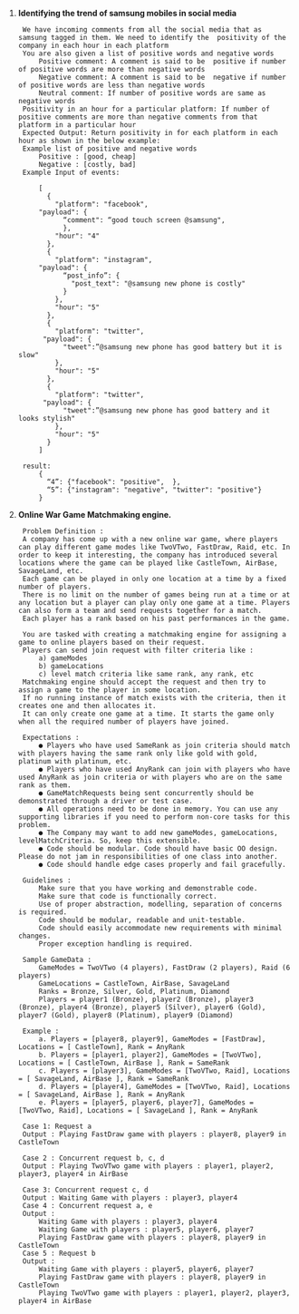 1. **Identifying the trend of samsung mobiles in social media**

        We have incoming comments from all the social media that as samsung tagged in them. We need to identify the  positivity of the company in each hour in each platform
        You are also given a list of positive words and negative words
            Positive comment: A comment is said to be  positive if number of positive words are more than negative words
            Negative comment: A comment is said to be  negative if number of positive words are less than negative words
            Neutral comment: If number of positive words are same as negative words
        Positivity in an hour for a particular platform: If number of positive comments are more than negative comments from that platform in a particular hour
        Expected Output: Return positivity in for each platform in each hour as shown in the below example:
        Example list of positive and negative words
            Positive : [good, cheap]
            Negative : [costly, bad]
        Example Input of events:

            [
              {
                "platform": "facebook",
            "payload": {
                  “comment": “good touch screen @samsung",
                  },
                "hour": "4"
              },
              {
                "platform": "instagram",
            "payload": {
                  “post_info”: {
                    "post_text": "@samsung new phone is costly"
                  }
                },
                "hour": "5"
              },
              {
                "platform": "twitter",
             "payload": {
                  "tweet":”@samsung new phone has good battery but it is slow"
                },
                "hour": "5"
              },
              {
                "platform": "twitter",
             "payload": {
                  "tweet":”@samsung new phone has good battery and it looks stylish"
                },
                "hour": "5"
              }
            ]

        result:
            {
              “4”: {"facebook": "positive",  },
              “5”: {"instagram": "negative", "twitter": "positive"}
            }

2. **Online War Game Matchmaking engine.**
   
        Problem Definition :
        A company has come up with a new online war game, where players can play different game modes like TwoVTwo, FastDraw, Raid, etc. In order to keep it interesting, the company has introduced several locations where the game can be played like CastleTown, AirBase, SavageLand, etc. 
        Each game can be played in only one location at a time by a fixed number of players. 
        There is no limit on the number of games being run at a time or at any location but a player can play only one game at a time. Players can also form a team and send requests together for a match. 
        Each player has a rank based on his past performances in the game.
   
        You are tasked with creating a matchmaking engine for assigning a game to online players based on their request. 
        Players can send join request with filter criteria like :
            a) gameModes
            b) gameLocations
            c) level match criteria like same rank, any rank, etc
        Matchmaking engine should accept the request and then try to assign a game to the player in some location. 
        If no running instance of match exists with the criteria, then it creates one and then allocates it. 
        It can only create one game at a time. It starts the game only when all the required number of players have joined.
   
        Expectations :
            ● Players who have used SameRank as join criteria should match with players having the same rank only like gold with gold, platinum with platinum, etc.
            ● Players who have used AnyRank can join with players who have used AnyRank as join criteria or with players who are on the same rank as them.
            ● GameMatchRequests being sent concurrently should be demonstrated through a driver or test case.
            ● All operations need to be done in memory. You can use any supporting libraries if you need to perform non-core tasks for this problem.
            ● The Company may want to add new gameModes, gameLocations, levelMatchCriteria. So, keep this extensible.
            ● Code should be modular. Code should have basic OO design. Please do not jam in responsibilities of one class into another.
            ● Code should handle edge cases properly and fail gracefully.
   
        Guidelines :
            Make sure that you have working and demonstrable code.
            Make sure that code is functionally correct.
            Use of proper abstraction, modelling, separation of concerns is required.
            Code should be modular, readable and unit-testable.
            Code should easily accommodate new requirements with minimal changes.
            Proper exception handling is required.
   
        Sample GameData :
            GameModes = TwoVTwo (4 players), FastDraw (2 players), Raid (6 players)
            GameLocations = CastleTown, AirBase, SavageLand
            Ranks = Bronze, Silver, Gold, Platinum, Diamond
            Players = player1 (Bronze), player2 (Bronze), player3 (Bronze), player4 (Bronze), player5 (Silver), player6 (Gold), player7 (Gold), player8 (Platinum), player9 (Diamond)
   
        Example :
            a. Players = [player8, player9], GameModes = [FastDraw], Locations = [ CastleTown], Rank = AnyRank
            b. Players = [player1, player2], GameModes = [TwoVTwo], Locations = [ CastleTown, AirBase ], Rank = SameRank
            c. Players = [player3], GameModes = [TwoVTwo, Raid], Locations = [ SavageLand, AirBase ], Rank = SameRank
            d. Players = [player4], GameModes = [TwoVTwo, Raid], Locations = [ SavageLand, AirBase ], Rank = AnyRank
            e. Players = [player5, player6, player7], GameModes = [TwoVTwo, Raid], Locations = [ SavageLand ], Rank = AnyRank
   
        Case 1: Request a
        Output : Playing FastDraw game with players : player8, player9 in CastleTown
   
        Case 2 : Concurrent request b, c, d
        Output : Playing TwoVTwo game with players : player1, player2, player3, player4 in AirBase
   
        Case 3: Concurrent request c, d
        Output : Waiting Game with players : player3, player4
        Case 4 : Concurrent request a, e
        Output :
            Waiting Game with players : player3, player4
            Waiting Game with players : player5, player6, player7
            Playing FastDraw game with players : player8, player9 in CastleTown
        Case 5 : Request b
        Output :
            Waiting Game with players : player5, player6, player7
            Playing FastDraw game with players : player8, player9 in CastleTown
            Playing TwoVTwo game with players : player1, player2, player3, player4 in AirBase
